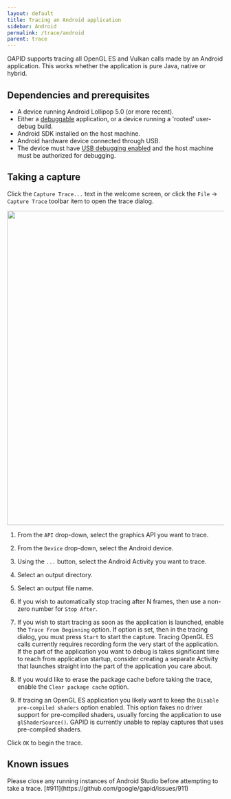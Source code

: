 ```yaml
---
layout: default
title: Tracing an Android application
sidebar: Android
permalink: /trace/android
parent: trace
---
```


GAPID supports tracing all OpenGL ES and Vulkan calls made by an Android application. This works whether the application is pure Java, native or hybrid.

## Dependencies and prerequisites

* A device running Android Lollipop 5.0 (or more recent).
* Either a [debuggable](https://developer.android.com/guide/topics/manifest/application-element.html#debug) application, or a device running a 'rooted' user-debug build.
* Android SDK installed on the host machine.
* Android hardware device connected through USB.
* The device must have [USB debugging enabled](https://developer.android.com/studio/debug/dev-options.html) and the host machine must be authorized for debugging.

## Taking a capture

Click the `Capture Trace...` text in the welcome screen, or click the `File` &rarr; `Capture Trace` toolbar item to open the trace dialog.

<img src="../images/capture-gles.png" width="730px"/>

<div class="callouts" markdown="block">

1. From the `API` drop-down, select the graphics API you want to trace.

1. From the `Device` drop-down, select the Android device.

1. Using the `...` button, select the Android Activity you want to trace.

1. Select an output directory.

1. Select an output file name.

1. If you wish to automatically stop tracing after N frames, then use a non-zero number for `Stop After`.

1. If you wish to start tracing as soon as the application is launched, enable the `Trace From Beginning` option. If option is set, then in the tracing dialog, you must press `Start` to start the capture.
<span class="info">Tracing OpenGL ES calls currently requires recording form the very start of the application. If the part of the application you want to debug is takes significant time to reach from application startup, consider creating a separate Activity that launches straight into the part of the application you care about.</span>

1. If you would like to erase the package cache before taking the trace, enable the `Clear package cache` option.

1. If tracing an OpenGL ES application you likely want to keep the `Disable pre-compiled shaders` option enabled. This option fakes no driver support for pre-compiled shaders, usually forcing the application to use `glShaderSource()`. GAPID is currently unable to replay captures that uses pre-compiled shaders.

</div>

Click `OK` to begin the trace.

## Known issues

<div class="issue" markdown="span">
  Please close any running instances of Android Studio before attempting to take a trace. [#911](https://github.com/google/gapid/issues/911)
</div>
